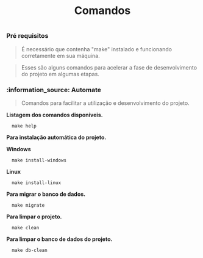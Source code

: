 <h1 align="center">Comandos<h1>

<h3>Pré requisitos</h3>

> É necessário que contenha "make" instalado e funcionando corretamente em sua máquina.

> Esses são alguns comandos para acelerar a fase de desenvolvimento do projeto em algumas etapas.

<h3>:information_source: Automate</h3>

> Comandos para facilitar a utilização e desenvolvimento do projeto. 

**Listagem dos comandos disponiveis.**
  
```
  make help
```

**Para instalação automática do projeto.**
  
**Windows**

```
  make install-windows
```

**Linux**

```
  make install-linux
```

**Para migrar o banco de dados.**

```
  make migrate
```
 
**Para limpar o projeto.**

```
  make clean
```

**Para limpar o banco de dados do projeto.**

```
  make db-clean
```

